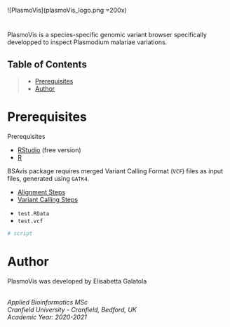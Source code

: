 ![PlasmoVis](plasmoVis_logo.png =200x)
#
PlasmoVis is a species-specific genomic variant browser specifically developped to inspect Plasmodium malariae variations.

## Table of Contents
> - [Prerequisites](#Prerequisites)<br>
> - [Author](#Author)<br>

# Prerequisites
Prerequisites<br>

- [RStudio](https://www.rstudio.com/products/rstudio/download/ "RStudio") (free version) <br>
- [R](https://cran.r-project.org "R") 

BSAvis package requires merged Variant Calling Format (`VCF`) files as input files, generated using `GATK4`.<br> 

- [Alignment Steps](https://github.com/FadyMohareb/BSAvis_GP_2020/blob/main/QC_Alignment_VC/alignment_variantCalling/steps/alignment_steps.txt "Alignment Steps")
- [Variant Calling Steps](https://github.com/FadyMohareb/BSAvis_GP_2020/blob/main/QC_Alignment_VC/alignment_variantCalling/steps/variantCalling_steps.txt "Variant Calling Steps")


* `test.RData`
* `test.vcf` 


```R
# script
```

# Author
PlasmoVis was developed by Elisabetta Galatola<br><br>

_Applied Bioinformatics MSc_<br>
_Cranfield University - Cranfield, Bedford, UK_<br>
_Academic Year: 2020-2021_